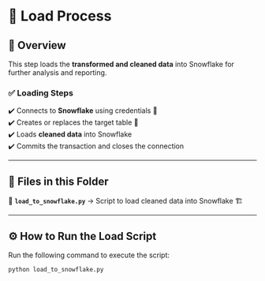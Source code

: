 # 🚀 Load Process

## 📌 Overview  
This step loads the **transformed and cleaned data** into Snowflake for further analysis and reporting.  

### ✅ Loading Steps  
✔️ Connects to **Snowflake** using credentials 🔑  
✔️ Creates or replaces the target table 📂  
✔️ Loads **cleaned data** into Snowflake  
✔️ Commits the transaction and closes the connection  

---

## 📂 Files in this Folder  
📜 **`load_to_snowflake.py`** → Script to load cleaned data into Snowflake 🏗️  

---

## ⚙️ How to Run the Load Script  
Run the following command to execute the script:  
```bash
python load_to_snowflake.py 
